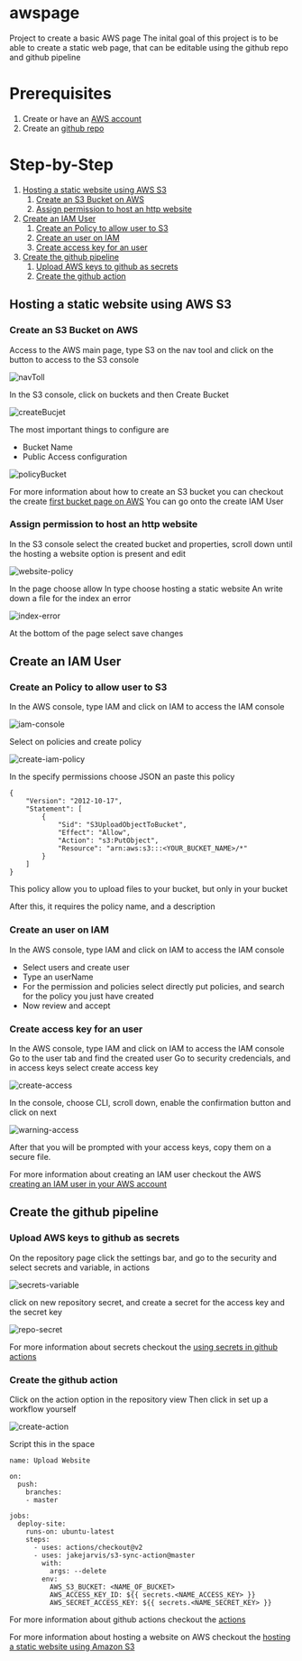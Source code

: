 # awspage
Project to create a basic AWS page
The inital goal of this project is to be able to create a static web page, that can be editable using the github repo and github pipeline

# Prerequisites

1. Create or have an [AWS account][1]
2. Create an [github repo][2]

# Step-by-Step
1. [Hosting a static website using AWS S3](#hosting-a-static-website-using-aws-s3)
    1. [Create an S3 Bucket on AWS](#create-an-s3-bucket-on-aws)
    2. [Assign permission to host an http website](#assign-permission-to-host-an-http-website)
2. [Create an IAM User](#create-an-iam-user)
    1. [Create an Policy to allow user to S3](#create-an-policy-to-allow-user-to-s3)
    2. [Create an user on IAM](#create-an-user-on-iam)
    3. [Create access key for an user](#create-access-key-for-an-user)
3. [Create the github pipeline](#create-the-github-pipeline)
    1. [Upload AWS keys to github as secrets](#upload-aws-keys-to-github-as-secrets)
    2. [Create the github action](#create-the-github-action)


## Hosting a static website using AWS S3

### Create an S3 Bucket on AWS

Access to the AWS main page, type S3 on the nav tool and click on the button to access to the S3 console


![navToll][image-main-aws]

In the S3 console, click on buckets and then Create Bucket

![createBucjet][create-bucket]

The most important things to configure are

* Bucket Name
* Public Access configuration

![policyBucket][policy-bucket]

For more information about how to create an S3 bucket you can checkout the create [first bucket page on AWS][3]
You can go onto the create IAM User

### Assign permission to host an http website

In the S3 console select the created bucket and properties, scroll down until the hosting a website option is present and edit

![website-policy][website-policy]

In the page choose allow
In type choose hosting a static website
An write down a file for the index an error

![index-error][index-error]

At the bottom of the page select save changes

## Create an IAM User

### Create an Policy to allow user to S3

In the AWS console, type IAM and click on IAM to access the IAM console

![iam-console][iam-console]

Select on policies and create policy

![create-iam-policy][create-iam-policy]

In the specify permissions choose JSON an paste this policy

```
{
	"Version": "2012-10-17",
	"Statement": [
		{
			"Sid": "S3UploadObjectToBucket",
			"Effect": "Allow",
			"Action": "s3:PutObject",
			"Resource": "arn:aws:s3:::<YOUR_BUCKET_NAME>/*"
		}
	]
}
```

This policy allow you to upload files to your bucket, but only in your bucket

After this, it requires the policy name, and a description

### Create an user on IAM
In the AWS console, type IAM and click on IAM to access the IAM console

* Select users and create user
* Type an userName
* For the permission and policies select directly put policies, and search for the policy you just have created
* Now review and accept

### Create access key for an user
In the AWS console, type IAM and click on IAM to access the IAM console
Go to the user tab and find the created user
Go to security credencials, and in access keys select create access key

![create-access][create-access]

In the console, choose CLI, scroll down, enable the confirmation button and click on next

![warning-access][warning-access]

After that you will be prompted with your access keys, copy them on a secure file.

For more information about creating an IAM user checkout the AWS [creating an IAM user in your AWS account][4]

## Create the github pipeline

### Upload AWS keys to github as secrets
On the repository page click the settings bar, and go to the security and select secrets and variable, in actions

![secrets-variable][secrets-variable]

click on new repository secret, and create a secret for the access key and the secret key

![repo-secret][repo-secret]

For more information about secrets checkout the [using secrets in github actions][5]

### Create the github action
Click on the action option in the repository view
Then click in set up a workflow yourself

![create-action][create-action]

Script this in the space 

```
name: Upload Website

on:
  push:
    branches:
    - master

jobs:
  deploy-site:
    runs-on: ubuntu-latest
    steps:
      - uses: actions/checkout@v2
      - uses: jakejarvis/s3-sync-action@master
        with:
          args: --delete
        env:
          AWS_S3_BUCKET: <NAME_OF_BUCKET>
          AWS_ACCESS_KEY_ID: ${{ secrets.<NAME_ACCESS_KEY> }}
          AWS_SECRET_ACCESS_KEY: ${{ secrets.<NAME_SECRET_KEY> }}
```

For more information about github actions checkout the [actions][6]

For more information about hosting a website on AWS checkout the [hosting a static website using Amazon S3][7]

[1]:https://docs.aws.amazon.com/accounts/latest/reference/manage-acct-creating.html
[2]:https://docs.github.com/en/repositories/creating-and-managing-repositories/quickstart-for-repositories
[3]:https://docs.aws.amazon.com/AmazonS3/latest/userguide/creating-bucket.html
[4]:https://docs.aws.amazon.com/IAM/latest/UserGuide/id_users_create.html
[5]:https://docs.github.com/es/actions/security-guides/using-secrets-in-github-actions
[6]:https://docs.github.com/es/actions
[7]:https://docs.aws.amazon.com/AmazonS3/latest/userguide/WebsiteHosting.html
[image-main-aws]:./Images/S3Console.png
[create-bucket]:./Images/CreateBucket.png
[policy-bucket]:./Images/bucketPolicy.png
[website-policy]:./Images/webhost-policy.png
[index-error]:./Images/index-error.png
[iam-console]:./Images/iam-console.png
[create-iam-policy]:./Images/create-iam-policy.png
[create-access]:./Images/create-access-keys.png
[warning-access]:./Images/waring-acces.png
[secrets-variable]:./Images/create-github-secret.png
[repo-secret]:./Images/repo-secret.png
[create-action]:./Images/actions.png